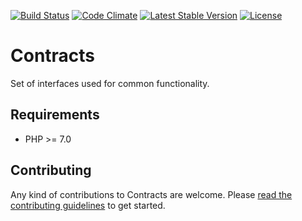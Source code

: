 [![Build Status](https://api.travis-ci.org/felixarntz/contracts.png?branch=master)](https://travis-ci.org/felixarntz/contracts)
[![Code Climate](https://codeclimate.com/github/felixarntz/contracts/badges/gpa.svg)](https://codeclimate.com/github/felixarntz/contracts)
[![Latest Stable Version](https://poser.pugx.org/felixarntz/contracts/version)](https://packagist.org/packages/felixarntz/contracts)
[![License](https://poser.pugx.org/felixarntz/contracts/license)](https://packagist.org/packages/felixarntz/contracts)

# Contracts

Set of interfaces used for common functionality.

## Requirements

* PHP >= 7.0

## Contributing

Any kind of contributions to Contracts are welcome. Please [read the contributing guidelines](https://github.com/felixarntz/contracts/blob/master/CONTRIBUTING.md) to get started.
